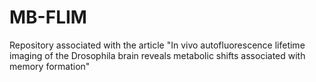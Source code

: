 # MB-FLIM
Repository associated with the article "In vivo autofluorescence lifetime imaging of the Drosophila brain reveals metabolic shifts associated with memory formation"
